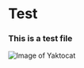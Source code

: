 # Test
### This is a test file
![Image of Yaktocat](https://octodex.github.com/images/yaktocat.png) 
